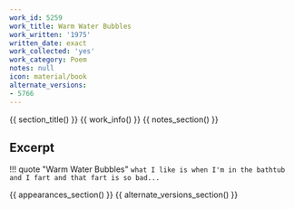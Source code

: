 ```yaml
---
work_id: 5259
work_title: Warm Water Bubbles
work_written: '1975'
written_date: exact
work_collected: 'yes'
work_category: Poem
notes: null
icon: material/book
alternate_versions:
- 5766
---
```


{{ section_title() }}
{{ work_info() }}
{{ notes_section() }}
## Excerpt
!!! quote "Warm Water Bubbles"
    ```
    what I like
    is when I'm in the bathtub
    and I fart
    and that fart is so bad...
    ```

{{ appearances_section() }}
{{ alternate_versions_section() }}